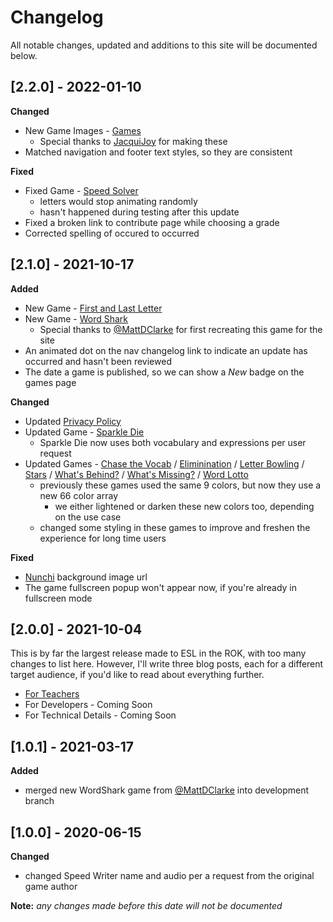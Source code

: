 # Changelog

All notable changes, updated and additions to this site will be documented below.

## [2.2.0] - 2022-01-10

**Changed**

- New Game Images - [Games](https://www.eslintherok.com/games)
  - Special thanks to [JacquiJoy](https://www.instagram.com/jacquijoy) for making these
- Matched navigation and footer text styles, so they are consistent

**Fixed**

- Fixed Game - [Speed Solver](https://www.eslintherok.com/game/speed_solver)
  - letters would stop animating randomly
  - hasn't happened during testing after this update
- Fixed a broken link to contribute page while choosing a grade
- Corrected spelling of occured to occurred

## [2.1.0] - 2021-10-17

**Added**

- New Game - [First and Last Letter](https://www.eslintherok.com/game/first_and_last_letter)
- New Game - [Word Shark](https://www.eslintherok.com/game/word_shark)
  - Special thanks to [@MattDClarke](https://github.com/MattDClarke) for first recreating this game for the site
- An animated dot on the nav changelog link to indicate an update has occurred and hasn't been reviewed
- The date a game is published, so we can show a _New_ badge on the games page

**Changed**

- Updated [Privacy Policy](https://www.eslintherok.com/privacy)
- Updated Game - [Sparkle Die](https://www.eslintherok.com/game/sparkle_die)
  - Sparkle Die now uses both vocabulary and expressions per user request
- Updated Games - [Chase the Vocab](https://www.eslintherok.com/game/chase_the_vocab) / [Eliminination](https://www.eslintherok.com/game/elimination) / [Letter Bowling](https://www.eslintherok.com/game/letter_bowling) / [Stars](https://www.eslintherok.com/game/stars) / [What's Behind?](https://www.eslintherok.com/game/whats_behind) / [What's Missing?](https://www.eslintherok.com/game/whats_missing) / [Word Lotto](https://www.eslintherok.com/game/word_lotto)
  - previously these games used the same 9 colors, but now they use a new 66 color array
    - we either lightened or darken these new colors too, depending on the use case
  - changed some styling in these games to improve and freshen the experience for long time users

**Fixed**

- [Nunchi](https://www.eslintherok.com/game/nunchi) background image url
- The game fullscreen popup won't appear now, if you're already in fullscreen mode

## [2.0.0] - 2021-10-04

This is by far the largest release made to ESL in the ROK, with too many changes to list here. However, I'll write three blog posts, each for a different target
audience, if you'd like to read about everything further.

- [For Teachers](https://danielstrong.tech/blog/update-esl-in-the-rok-teachers)
- For Developers - Coming Soon
- For Technical Details - Coming Soon

## [1.0.1] - 2021-03-17

**Added**

- merged new WordShark game from [@MattDClarke](https://github.com/MattDClarke) into development branch

## [1.0.0] - 2020-06-15

**Changed**

- changed Speed Writer name and audio per a request from the original game author

**Note:** _any changes made before this date will not be documented_
